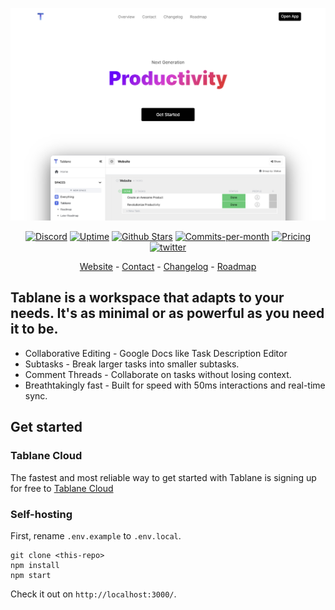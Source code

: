<p align="center">
  <img alt="tablane logo" src="https://github.com/tablane/.github/blob/main/tablane_overview.png?raw=true">
</p>
<p align="center">
  <a href='https://discord.com/invite/YpfCs7Xt2r'><img src='https://img.shields.io/discord/1050152388826238996?label=discord'  alt='Discord'/></a>
  <a href='https://status.tablane.net'><img src='https://betteruptime.com/status-badges/v1/monitor/jgon.svg'  alt='Uptime'/></a>
  <a href='https://github.com/tablane/app/stargazers'><img src='https://img.shields.io/github/stars/tablane/app'  alt='Github Stars'/></a>
  <!---<a href="https://news.ycombinator.com/item?id="><img src="https://img.shields.io/badge/Hacker%20News-0-%23FF6600" alt="Hacker News"></a>-->
  <a href="https://github.com/tablane/app/pulse"><img src="https://img.shields.io/github/commit-activity/m/tablane/app" alt="Commits-per-month"></a>
  <a href="https://tablane.net"><img src="https://img.shields.io/badge/Pricing-Free-brightgreen" alt="Pricing"></a>
  <a href="https://twitter.com/calcom"><img src="https://img.shields.io/twitter/follow/tablane_net?style=flat" alt='twitter'></a>
</p>

<p align="center">
  <a href="https://tablane.net">Website</a> - <a href="https://tablane.net/contact">Contact</a> - <a href="https://tablane.net/changelog">Changelog</a> - <a href="https://app.tablane.net/shared/board/63906741c22c232ed88df799">Roadmap</a>
</p>

## Tablane is a workspace that adapts to your needs. It's as minimal or as powerful as you need it to be.

-   Collaborative Editing - Google Docs like Task Description Editor
-   Subtasks - Break larger tasks into smaller subtasks.
-   Comment Threads - Collaborate on tasks without losing context.
-   Breathtakingly fast - Built for speed with 50ms interactions and real-time sync.

## Get started

### Tablane Cloud

The fastest and most reliable way to get started with Tablane is signing up for free to [Tablane Cloud](https://tablane.net)

### Self-hosting

First, rename `.env.example` to `.env.local`.

```
git clone <this-repo>
npm install
npm start
```

Check it out on `http://localhost:3000/`.
